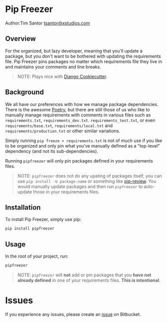 # Pip Freezer
Author:Tim Santor <tsantor@xstudios.com>

## Overview
For the organized, but lazy developer, meaning that you'll update a package, but you don't want to be bothered with updating the requirements file. Pip Freezer pins packages no matter which requirements file they live in and maintains your comments and line breaks.

> NOTE: Plays nice with [Django Cookiecutter](https://github.com/pydanny/cookiecutter-django).


## Background
We all have our preferences with how we manage package dependencies. There is the awesome [Poetry](https://python-poetry.org/), but there are still those of us who like to manually manage requirements with comments in various files such as `requirements.txt`, `requirements_dev.txt`. `requirements_test.txt`, or even `requirements/base.txt`, `requirements/local.txt` and `requirements/production.txt` or other similar variations.

Simply running `pip freeze > requirements.txt` is not of much use if you like to be organized and only pin what you've manually defined as a "top-level" dependency (and not its sub-dependencies).

Running `pipfreezer` will only pin packages defined in your requirements files.

> NOTE: `pipfreezer` does not do any upating of packages itself, you can use `pip install -U package-name` or something like [pip-review](https://pypi.org/project/pip-review/). You would manually update packages and then run `pipfreezer` to auto-update those in your requirements files.

## Installation
To install Pip Freezer, simply use pip:

```bash
pip install pipfreezer
```

## Usage
In the root of your project, run:

```bash
pipfreezer
```

> NOTE: `pipfreezer` will **not** add or pin packages that you **have not already defined** in one of your requirements files. **This is intentional**.

# Issues
If you experience any issues, please create an [issue](https://bitbucket.org/tsantor/pip-freezer/issues) on Bitbucket.
